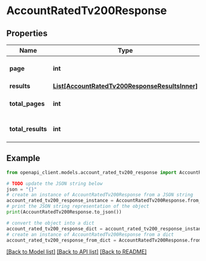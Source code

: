 # AccountRatedTv200Response


## Properties

Name | Type | Description | Notes
------------ | ------------- | ------------- | -------------
**page** | **int** |  | [optional] [default to 0]
**results** | [**List[AccountRatedTv200ResponseResultsInner]**](AccountRatedTv200ResponseResultsInner.md) |  | [optional] 
**total_pages** | **int** |  | [optional] [default to 0]
**total_results** | **int** |  | [optional] [default to 0]

## Example

```python
from openapi_client.models.account_rated_tv200_response import AccountRatedTv200Response

# TODO update the JSON string below
json = "{}"
# create an instance of AccountRatedTv200Response from a JSON string
account_rated_tv200_response_instance = AccountRatedTv200Response.from_json(json)
# print the JSON string representation of the object
print(AccountRatedTv200Response.to_json())

# convert the object into a dict
account_rated_tv200_response_dict = account_rated_tv200_response_instance.to_dict()
# create an instance of AccountRatedTv200Response from a dict
account_rated_tv200_response_from_dict = AccountRatedTv200Response.from_dict(account_rated_tv200_response_dict)
```
[[Back to Model list]](../README.md#documentation-for-models) [[Back to API list]](../README.md#documentation-for-api-endpoints) [[Back to README]](../README.md)


